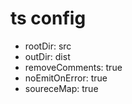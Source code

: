 # ts config

- rootDir: src
- outDir: dist
- removeComments: true
- noEmitOnError: true
- soureceMap: true
  